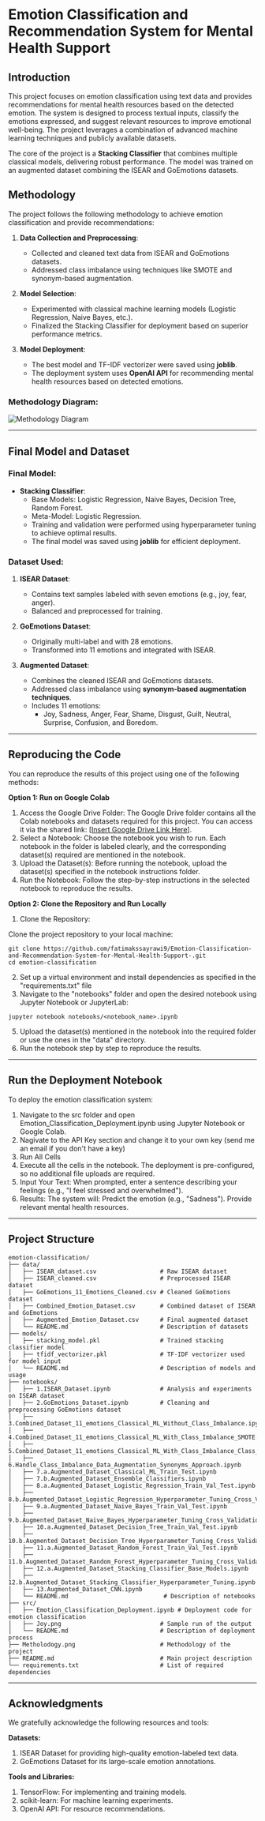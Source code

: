 # Emotion Classification and Recommendation System for Mental Health Support

## Introduction
This project focuses on emotion classification using text data and provides recommendations for mental health resources based on the detected emotion. The system is designed to process textual inputs, classify the emotions expressed, and suggest relevant resources to improve emotional well-being. The project leverages a combination of advanced machine learning techniques and publicly available datasets.

The core of the project is a **Stacking Classifier** that combines multiple classical models, delivering robust performance. The model was trained on an augmented dataset combining the ISEAR and GoEmotions datasets.


## Methodology
The project follows the following methodology to achieve emotion classification and provide recommendations:

1. **Data Collection and Preprocessing**:
   - Collected and cleaned text data from ISEAR and GoEmotions datasets.
   - Addressed class imbalance using techniques like SMOTE and synonym-based augmentation.

2. **Model Selection**:
   - Experimented with classical machine learning models (Logistic Regression, Naive Bayes, etc.).
   - Finalized the Stacking Classifier for deployment based on superior performance metrics.

3. **Model Deployment**:
   - The best model and TF-IDF vectorizer were saved using **joblib**.
   - The deployment system uses **OpenAI API** for recommending mental health resources based on detected emotions.

### Methodology Diagram:
![Methodology Diagram](Methodology.png)

---
## Final Model and Dataset
### **Final Model:**
- **Stacking Classifier**:
  - Base Models: Logistic Regression, Naive Bayes, Decision Tree, Random Forest.
  - Meta-Model: Logistic Regression.
  - Training and validation were performed using hyperparameter tuning to achieve optimal results.
  - The final model was saved using **joblib** for efficient deployment.

### **Dataset Used:**
1. **ISEAR Dataset**:
   - Contains text samples labeled with seven emotions (e.g., joy, fear, anger).
   - Balanced and preprocessed for training.

2. **GoEmotions Dataset**:
   - Originally multi-label and with 28 emotions.
   - Transformed into 11 emotions and integrated with ISEAR.

3. **Augmented Dataset**:
   - Combines the cleaned ISEAR and GoEmotions datasets.
   - Addressed class imbalance using  **synonym-based augmentation techniques**.
   - Includes 11 emotions:
     - Joy, Sadness, Anger, Fear, Shame, Disgust, Guilt, Neutral, Surprise, Confusion, and Boredom.

---
## Reproducing the Code

You can reproduce the results of this project using one of the following methods:

**Option 1: Run on Google Colab**
1. Access the Google Drive Folder: The Google Drive folder contains all the Colab notebooks and datasets required for this project. You can access it via the shared link: [[Insert Google Drive Link Here](https://drive.google.com/drive/folders/1KCZBJ4276N-VsQiteO_3vsbHFFkUrQ5R?usp=sharing)].
2. Select a Notebook: Choose the notebook you wish to run. Each notebook in the folder is labeled clearly, and the corresponding dataset(s) required are mentioned in the notebook.
3. Upload the Dataset(s): Before running the notebook, upload the dataset(s) specified in the notebook instructions folder.
4. Run the Notebook: Follow the step-by-step instructions in the selected notebook to reproduce the results.


**Option 2: Clone the Repository and Run Locally**
1. Clone the Repository:

Clone the project repository to your local machine:
```plaintext
git clone https://github.com/fatimakssayrawi9/Emotion-Classification-and-Recommendation-System-for-Mental-Health-Support-.git
cd emotion-classification
```

2. Set up a virtual environment and install dependencies as specified in the "requirements.txt" file
3. Navigate to the "notebooks" folder and open the desired notebook using Jupyter Notebook or JupyterLab:
```plaintext
jupyter notebook notebooks/<notebook_name>.ipynb
```
5. Upload the dataset(s) mentioned in the notebook into the required folder or use the ones in the "data" directory.
6. Run the notebook step by step to reproduce the results.

---


## Run the Deployment Notebook
To deploy the emotion classification system:

1. Navigate to the src folder and open Emotion_Classification_Deployment.ipynb using Jupyter Notebook or Google Colab.
2. Nagivate to the API Key section and change it to your own key (send me an email if you don't have a key)
3. Run All Cells
4. Execute all the cells in the notebook. The deployment is pre-configured, so no additional file uploads are required.
5. Input Your Text: When prompted, enter a sentence describing your feelings (e.g., "I feel stressed and overwhelmed").
6. Results: The system will:
            Predict the emotion (e.g., "Sadness").
            Provide relevant mental health resources.


--- 

## Project Structure
```plaintext
emotion-classification/
├── data/
│   ├── ISEAR_dataset.csv                  # Raw ISEAR dataset
│   ├── ISEAR_cleaned.csv                  # Preprocessed ISEAR dataset
│   ├── GoEmotions_11_Emotions_Cleaned.csv # Cleaned GoEmotions dataset
│   ├── Combined_Emotion_Dataset.csv       # Combined dataset of ISEAR and GoEmotions
│   ├── Augmented_Emotion_Dataset.csv      # Final augmented dataset
│   └── README.md                          # Description of datasets
├── models/
│   ├── stacking_model.pkl                 # Trained stacking classifier model
│   ├── tfidf_vectorizer.pkl               # TF-IDF vectorizer used for model input
│   └── README.md                          # Description of models and usage
├── notebooks/
│   ├── 1.ISEAR_Dataset.ipynb              # Analysis and experiments on ISEAR dataset
│   ├── 2.GoEmotions_Dataset.ipynb         # Cleaning and preprocessing GoEmotions dataset
│   ├── 3.Combined_Dataset_11_emotions_Classical_ML_Without_Class_Imbalance.ipynb
│   ├── 4.Combined_Dataset_11_emotions_Classical_ML_With_Class_Imbalance_SMOTE.ipynb
│   ├── 5.Combined_Dataset_11_emotions_Classical_ML_With_Class_Imbalance_Class_Weighting.ipynb
│   ├── 6.Handle_Class_Imbalance_Data_Augmentation_Synonyms_Approach.ipynb
│   ├── 7.a.Augmented_Dataset_Classical_ML_Train_Test.ipynb
│   ├── 7.b.Augmented_Dataset_Ensemble_Classifiers.ipynb
│   ├── 8.a.Augmented_Dataset_Logistic_Regression_Train_Val_Test.ipynb
│   ├── 8.b.Augmented_Dataset_Logistic_Regression_Hyperparameter_Tuning_Cross_Validation.ipynb
│   ├── 9.a.Augmented_Dataset_Naive_Bayes_Train_Val_Test.ipynb
│   ├── 9.b.Augmented_Dataset_Naive_Bayes_Hyperparameter_Tuning_Cross_Validation.ipynb
│   ├── 10.a.Augmented_Dataset_Decision_Tree_Train_Val_Test.ipynb
│   ├── 10.b.Augmented_Dataset_Decision_Tree_Hyperparameter_Tuning_Cross_Validation.ipynb
│   ├── 11.a.Augmented_Dataset_Random_Forest_Train_Val_Test.ipynb
│   ├── 11.b.Augmented_Dataset_Random_Forest_Hyperparameter_Tuning_Cross_Validation_Train_Val_Test.ipynb
│   ├── 12.a.Augmented_Dataset_Stacking_Classifier_Base_Models.ipynb
│   ├── 12.b.Augmented_Dataset_Stacking_Classifier_Hyperparameter_Tuning.ipynb
│   ├── 13.Augmented_Dataset_CNN.ipynb
│   └── README.md                           # Description of notebooks
├── src/
│   ├── Emotion_Classification_Deployment.ipynb # Deployment code for emotion classification
│   ├── Joy.png                            # Sample run of the output
│   └── README.md                          # Description of deployment process
├── Metholodogy.png                        # Methodology of the project
├── README.md                              # Main project description
└── requirements.txt                       # List of required dependencies
```

---

## Acknowledgments
We gratefully acknowledge the following resources and tools:

**Datasets:**
1. ISEAR Dataset for providing high-quality emotion-labeled text data.
2. GoEmotions Dataset for its large-scale emotion annotations.


**Tools and Libraries:**
1. TensorFlow: For implementing and training models.
2. scikit-learn: For machine learning experiments.
3. OpenAI API: For resource recommendations.
   
